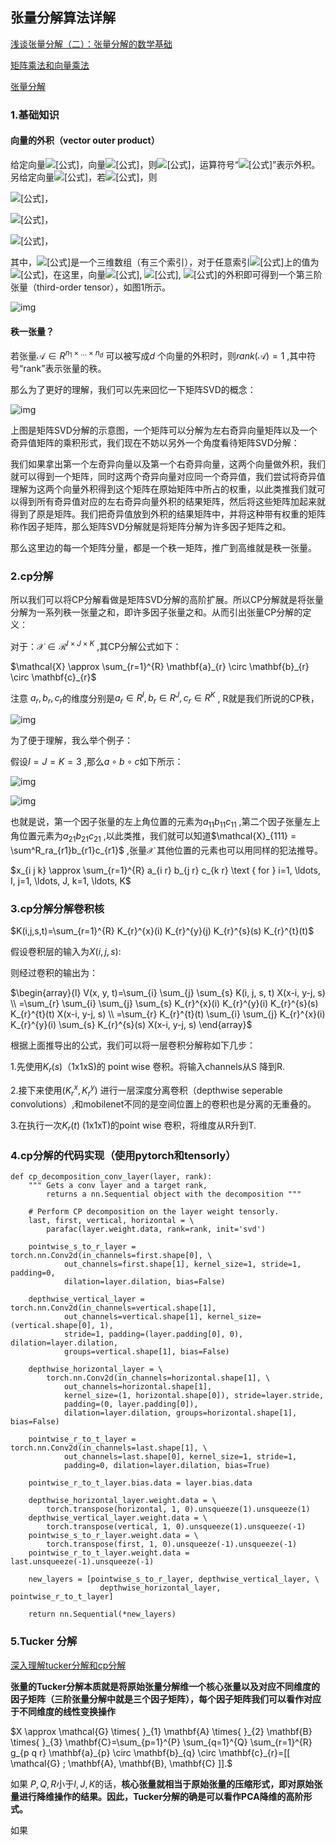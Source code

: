 ## 张量分解算法详解

[浅谈张量分解（二）：张量分解的数学基础](https://zhuanlan.zhihu.com/p/24824550)

[矩阵乘法和向量乘法](https://zhuanlan.zhihu.com/p/79760117)

[张量分解](https://blog.csdn.net/bqw18744018044/article/details/104948578)

### 1.基础知识

#### 向量的外积（vector outer product）

给定向量![[公式]](https://www.zhihu.com/equation?tex=%5Cvec+a%3D%5Cleft%28+1%2C2+%5Cright%29+%5E%7BT%7D+)，向量![[公式]](https://www.zhihu.com/equation?tex=%5Cvec+b%3D%5Cleft%28+3%2C4+%5Cright%29+%5E%7BT%7D+)，则![[公式]](https://www.zhihu.com/equation?tex=%5Cvec+a%5Ccirc+%5Cvec+b%3D%5Cvec+a%5Cvec+b%5E%7BT%7D%3D%5Cleft%5B+%5Cbegin%7Barray%7D%7Bcc%7D+3+%26+4+%5C%5C+6+%26+8+%5C%5C+%5Cend%7Barray%7D+%5Cright%5D)，运算符号“![[公式]](https://www.zhihu.com/equation?tex=%5Ccirc+)”表示外积。另给定向量![[公式]](https://www.zhihu.com/equation?tex=%5Cvec+c%3D%5Cleft%28+5%2C6%2C7+%5Cright%29+%5E%7BT%7D+)，若![[公式]](https://www.zhihu.com/equation?tex=%7B%5Cmathcal%7BX%7D%7D%3D%5Cvec+a%5Ccirc+%5Cvec+b%5Ccirc+%5Cvec+c)，则

![[公式]](https://www.zhihu.com/equation?tex=%7B%5Cmathcal%7BX%7D%7D%5Cleft%28+%3A%2C%3A%2C1%5Cright%29+%3D%5Cleft%5B+%5Cbegin%7Barray%7D%7Bcc%7D+1%5Ctimes+3%5Ctimes+5+%26+1%5Ctimes+4%5Ctimes+5+%5C%5C+2%5Ctimes+3%5Ctimes+5+%26+2%5Ctimes+4%5Ctimes+5+%5C%5C+%5Cend%7Barray%7D+%5Cright%5D%3D%5Cleft%5B+%5Cbegin%7Barray%7D%7Bcc%7D+15+%26+20+%5C%5C+30+%26+40+%5C%5C+%5Cend%7Barray%7D+%5Cright%5D)，

![[公式]](https://www.zhihu.com/equation?tex=%7B%5Cmathcal%7BX%7D%7D%5Cleft%28+%3A%2C%3A%2C2%5Cright%29+%3D%5Cleft%5B+%5Cbegin%7Barray%7D%7Bcc%7D+1%5Ctimes+3%5Ctimes+6+%26+1%5Ctimes+4%5Ctimes+6+%5C%5C+2%5Ctimes+3%5Ctimes+6+%26+2%5Ctimes+4%5Ctimes+6+%5C%5C+%5Cend%7Barray%7D+%5Cright%5D%3D%5Cleft%5B+%5Cbegin%7Barray%7D%7Bcc%7D+18+%26+24+%5C%5C+36+%26+48+%5C%5C+%5Cend%7Barray%7D+%5Cright%5D)，

![[公式]](https://www.zhihu.com/equation?tex=%7B%5Cmathcal%7BX%7D%7D%5Cleft%28+%3A%2C%3A%2C3%5Cright%29+%3D%5Cleft%5B+%5Cbegin%7Barray%7D%7Bcc%7D+1%5Ctimes+3%5Ctimes+7+%26+1%5Ctimes+4%5Ctimes+7+%5C%5C+2%5Ctimes+3%5Ctimes+7+%26+2%5Ctimes+4%5Ctimes+7+%5C%5C+%5Cend%7Barray%7D+%5Cright%5D%3D%5Cleft%5B+%5Cbegin%7Barray%7D%7Bcc%7D+21+%26+28+%5C%5C+42+%26+56+%5C%5C+%5Cend%7Barray%7D+%5Cright%5D)，

其中，![[公式]](https://www.zhihu.com/equation?tex=%7B%5Cmathcal%7BX%7D%7D)是一个三维数组（有三个索引），对于任意索引![[公式]](https://www.zhihu.com/equation?tex=%5Cleft%28+i%2Cj%2Ck+%5Cright%29+)上的值为![[公式]](https://www.zhihu.com/equation?tex=x_%7Bijk%7D%3Da_i%5Ccdot+b_j%5Ccdot+c_k%2Ci%3D1%2C2%2Cj%3D1%2C2%2Ck%3D1%2C2%2C3)，在这里，向量![[公式]](https://www.zhihu.com/equation?tex=%5Cvec+a), ![[公式]](https://www.zhihu.com/equation?tex=%5Cvec+b), ![[公式]](https://www.zhihu.com/equation?tex=%5Cvec+c)的外积即可得到一个第三阶张量（third-order tensor），如图1所示。

![img](https://xy-cloud-images.oss-cn-shanghai.aliyuncs.com/img/v2-3847e5e46bc6938dc1c1f08fa1b1bd6c_720w.png)

#### 秩一张量？

若张量$\mathcal{A} \in R^{n_{1} \times \ldots \times n_{d}}$ 可以被写成$d$ 个向量的外积时，则$rank(\mathcal{A})=1$ ,其中符号“rank”表示张量的秩。

那么为了更好的理解，我们可以先来回忆一下矩阵SVD的概念：

![img](https://xy-cloud-images.oss-cn-shanghai.aliyuncs.com/img/v2-9edbfe437885599f04556b23d3fe770e_720w.jpg)

上图是矩阵SVD分解的示意图，一个矩阵可以分解为左右奇异向量矩阵以及一个奇异值矩阵的乘积形式，我们现在不妨以另外一个角度看待矩阵SVD分解：

我们如果拿出第一个左奇异向量以及第一个右奇异向量，这两个向量做外积，我们就可以得到一个矩阵，同时这两个奇异向量对应同一个奇异值，我们尝试将奇异值理解为这两个向量外积得到这个矩阵在原始矩阵中所占的权重，以此类推我们就可以得到所有奇异值对应的左右奇异向量外积的结果矩阵，然后将这些矩阵加起来就得到了原是矩阵。我们把奇异值放到外积的结果矩阵中，并将这种带有权重的矩阵称作因子矩阵，那么矩阵SVD分解就是将矩阵分解为许多因子矩阵之和。

那么这里边的每一个矩阵分量，都是一个秩一矩阵，推广到高维就是秩一张量。

### 2.cp分解

所以我们可以将CP分解看做是矩阵SVD分解的高阶扩展。所以CP分解就是将张量分解为一系列秩一张量之和，即许多因子张量之和。从而引出张量CP分解的定义：

对于：$\mathcal{X}\in\mathcal{R}^{I\times J \times K}$ ,其CP分解公式如下：

$\mathcal{X} \approx \sum_{r=1}^{R} \mathbf{a}_{r} \circ \mathbf{b}_{r} \circ \mathbf{c}_{r}$ 

注意 $a_r, b_r, c_r$的维度分别是$a_r\in R^I,b_r \in R^J ,c_r \in R^K$ , R就是我们所说的CP秩，

![img](https://xy-cloud-images.oss-cn-shanghai.aliyuncs.com/img/v2-1a2cb0847d2fbe6b85a4f6728025e943_720w.jpg)

为了便于理解，我么举个例子：

假设$I=J=K=3$ ,那么$a \circ b \circ c$如下所示：

![img](https://xy-cloud-images.oss-cn-shanghai.aliyuncs.com/img/v2-f89f5b5df9546c01400e0f0b29e0bfaf_720w.jpg)

![img](https://xy-cloud-images.oss-cn-shanghai.aliyuncs.com/img/v2-23d1a58bc21fdadeec765e2943ff3e4e_720w.jpg)

也就是说，第一个因子张量的左上角位置的元素为$a_{11}b_{11}c_{11}$ ,第二个因子张量左上角位置元素为$a_{21}b_{21}c_{21}$ ,以此类推，我们就可以知道$\mathcal{X}_{111} = \sum^R_ra_{r1}b_{r1}c_{r1}$ ,张量$\mathcal{X}$ 其他位置的元素也可以用同样的犯法推导。

 $x_{i j k} \approx \sum_{r=1}^{R} a_{i r} b_{j r} c_{k r} \text { for } i=1, \ldots, I, j=1, \ldots, J, k=1, \ldots, K$

### 3.cp分解分解卷积核

$K(i,j,s,t)=\sum_{r=1}^{R} K_{r}^{x}(i) K_{r}^{y}(j) K_{r}^{s}(s) K_{r}^{t}(t)$

假设卷积层的输入为$X(i,j,s):$

则经过卷积的输出为：

$\begin{array}{l}
V(x, y, t)=\sum_{i} \sum_{j} \sum_{s} K(i, j, s, t) X(x-i, y-j, s) \\
=\sum_{r} \sum_{i} \sum_{j} \sum_{s} K_{r}^{x}(i) K_{r}^{y}(i) K_{r}^{s}(s) K_{r}^{t}(t) X(x-i, y-j, s) \\
=\sum_{r} K_{r}^{t}(t) \sum_{i} \sum_{j} K_{r}^{x}(i) K_{r}^{y}(i) \sum_{s} K_{r}^{s}(s) X(x-i, y-j, s)
\end{array}$ 

根据上面推导出的公式，我们可以将一层卷积分解称如下几步：

1.先使用$K_r(s)$（1x1xS)的 point wise 卷积。将输入channels从S 降到R.

2.接下来使用$(K_r^x,K_r^y)$ 进行一层深度分离卷积（depthwise seperable convolutions）,和mobilenet不同的是空间位置上的卷积也是分离的无重叠的。

3.在执行一次$K_r(t)$ (1x1xT)的point wise 卷积，将维度从R升到T.

### 4.cp分解的代码实现（使用pytorch和tensorly）

```
def cp_decomposition_conv_layer(layer, rank):
    """ Gets a conv layer and a target rank, 
        returns a nn.Sequential object with the decomposition """

    # Perform CP decomposition on the layer weight tensorly. 
    last, first, vertical, horizontal = \
        parafac(layer.weight.data, rank=rank, init='svd')

    pointwise_s_to_r_layer = torch.nn.Conv2d(in_channels=first.shape[0], \
            out_channels=first.shape[1], kernel_size=1, stride=1, padding=0, 
            dilation=layer.dilation, bias=False)

    depthwise_vertical_layer = torch.nn.Conv2d(in_channels=vertical.shape[1], 
            out_channels=vertical.shape[1], kernel_size=(vertical.shape[0], 1),
            stride=1, padding=(layer.padding[0], 0), dilation=layer.dilation,
            groups=vertical.shape[1], bias=False)

    depthwise_horizontal_layer = \
        torch.nn.Conv2d(in_channels=horizontal.shape[1], \
            out_channels=horizontal.shape[1], 
            kernel_size=(1, horizontal.shape[0]), stride=layer.stride,
            padding=(0, layer.padding[0]), 
            dilation=layer.dilation, groups=horizontal.shape[1], bias=False)

    pointwise_r_to_t_layer = torch.nn.Conv2d(in_channels=last.shape[1], \
            out_channels=last.shape[0], kernel_size=1, stride=1,
            padding=0, dilation=layer.dilation, bias=True)

    pointwise_r_to_t_layer.bias.data = layer.bias.data

    depthwise_horizontal_layer.weight.data = \
        torch.transpose(horizontal, 1, 0).unsqueeze(1).unsqueeze(1)
    depthwise_vertical_layer.weight.data = \
        torch.transpose(vertical, 1, 0).unsqueeze(1).unsqueeze(-1)
    pointwise_s_to_r_layer.weight.data = \
        torch.transpose(first, 1, 0).unsqueeze(-1).unsqueeze(-1)
    pointwise_r_to_t_layer.weight.data = last.unsqueeze(-1).unsqueeze(-1)

    new_layers = [pointwise_s_to_r_layer, depthwise_vertical_layer, \
                    depthwise_horizontal_layer, pointwise_r_to_t_layer]
    
    return nn.Sequential(*new_layers)
```

### 5.Tucker 分解

[深入理解tucker分解和cp分解](https://zhuanlan.zhihu.com/p/302453223)

**张量的Tucker分解本质就是将原始张量分解维一个核心张量以及对应不同维度的因子矩阵（三阶张量分解中就是三个因子矩阵），每个因子矩阵我们可以看作对应于不同维度的线性变换操作** 

$X \approx \mathcal{G} \times{ }_{1} \mathbf{A} \times{ }_{2} \mathbf{B} \times{ }_{3} \mathbf{C}=\sum_{p=1}^{P} \sum_{q=1}^{Q} \sum_{r=1}^{R} g_{p q r} \mathbf{a}_{p} \circ \mathbf{b}_{q} \circ \mathbf{c}_{r}=[[ \mathcal{G} ; \mathbf{A}, \mathbf{B}, \mathbf{C} ]].$  

如果 $P,Q,R$小于$I,J,K$的话，**核心张量就相当于原始张量的压缩形式，即对原始张量进行降维操作的结果。因此，Tucker分解的确是可以看作PCA降维的高阶形式。** 

如果


